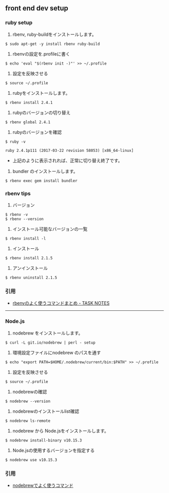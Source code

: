 ## front end dev setup
### ruby setup
1. rbenv, ruby-buildをインストールします。  
  ```
  $ sudo apt-get -y install rbenv ruby-build
  ```
1. rbenvの設定を.profileに書く  
  ```
  $ echo 'eval "$(rbenv init -)"' >> ~/.profile
  ```
1. 設定を反映させる  
  ```
  $ source ~/.profile
  ```
1. rubyをインストールします。  
  ```
  $ rbenv install 2.4.1
  ```
1. rubyのバージョンの切り替え  
  ```
  $ rbenv global 2.4.1
  ```
1. rubyのバージョンを確認  
  ```
  $ ruby -v  
  ```
  
  ```
ruby 2.4.1p111 (2017-03-22 revision 58053) [x86_64-linux]
  ```
  - 上記のように表示されれば、正常に切り替え終了です。
1. bundler のインストールします。  
  ```
  $ rbenv exec gem install bundler
  ```


### rbenv tips
1. バージョン
  ```
  $ rbenv -v
  $ rbenv --version
  ```
1. インストール可能なバージョンの一覧
  ```
  $ rbenv install -l
  ```
1. インストール
  ```
  $ rbenv install 2.1.5
  ```
1. アンインストール
  ```
  $ rbenv uninstall 2.1.5
  ```

### 引用
- [rbenvのよく使うコマンドまとめ - TASK NOTES](http://www.task-notes.com/entry/20141204/1417662000)


----

### Node.js
1. nodebrew をインストールします。  
  ```
  $ curl -L git.io/nodebrew | perl - setup
  ```
1. 環境設定ファイルにnodebrew のパスを通す  
  ```
  $ echo "export PATH=$HOME/.nodebrew/current/bin:$PATH" >> ~/.profile
  ```
1. 設定を反映させる  
  ```
  $ source ~/.profile
  ```
1. nodebrewの確認  
  ```
  $ nodebrew --version
  ```
1. nodebrewのインストールlist確認  
  ```
  $ nodebrew ls-remote
  ```
1. nodebrew から Node.jsをインストールします。  
  ```
  $ nodebrew install-binary v10.15.3
  ```
1. Node.jsの使用するバージョンを指定する  
  ```
  $ nodebrew use v10.15.3
  ```

### 引用
- [nodebrewでよく使うコマンド](https://qiita.com/suisuina/items/c5c4e4b9f55a8615a542)
